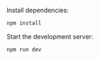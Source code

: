 
Install dependencies:
   ```sh
   npm install
   ```
Start the development server:
   ```sh
   npm run dev
   ```